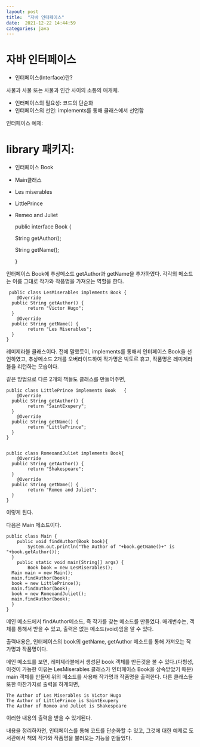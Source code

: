 ```yaml
---
layout: post
title:  "자바 인터페이스"
date:  2021-12-22 14:44:59
categories: java
---
```



  # **자바 인터페이스**

 - 인터페이스(Interface)란? 

사물과 사물 또는 사물과 인간 사이의 소통의 매개체.

- 인터페이스의 필요성: 코드의 단순화
- 인터페이스의 선언: implements를 통해 클래스에서 선언함

인터페이스 예제:
# library 패키지:
- 인터페이스 Book
- Main클래스
- Les miserables
- LittlePrince
- Remeo and Juliet

    public interface Book {
    
    String getAuthor();
    
    String getName();
    
    }

인터페이스 Book에 추상메소드 getAuthor과 getName을 추가하였다. 각각의 메소드는 이름 그대로 작가와 작품명을 가져오는 역할을 한다.


     public class LesMiserables implements Book {  
        @Override  
      public String getAuthor() {  
            return "Victor Hugo";  
      }  
        @Override  
      public String getName() {  
            return "Les Miserables";  
      }  
    }
레미제라블 클래스이다. 전에 말했듯이, implements를 통해서 인터페이스 Book을 선언하였고, 추상메소드 2개를 오버라이드하여 작가명은 빅토르 휴고, 작품명은 레미제라블을 리턴하는 모습이다.

같은 방법으로 다른 2개의 책들도 클래스를 만들어주면,

    public class LittlePrince implements Book   {  
        @Override  
      public String getAuthor() {  
            return "SaintExupery";  
      }  
        @Override  
      public String getName() {  
            return "LittlePrince";  
      }  
    }


    public class RomeoandJuliet implements Book{  
        @Override  
      public String getAuthor() {  
            return "Shakespeare";  
      }  
        @Override  
      public String getName() {  
            return "Romeo and Juliet";  
      }  
    }

이렇게 된다.

다음은 Main 메소드이다.

    public class Main {  
        public void findAuthor(Book book){  
            System.out.println("The Author of "+book.getName()+" is "+book.getAuthor());  
      }  
        public static void main(String[] args) {  
            Book book = new LesMiserables();  
      Main main = new Main();  
      main.findAuthor(book);  
      book = new LittlePrince();  
      main.findAuthor(book);  
      book = new RomeoandJuliet();  
      main.findAuthor(book);  
      }  
    }

메인 메소드에서 findAuthor메소드, 즉 작가를 찾는 메소드를 만들었다. 매개변수는, 객체를 통해서 받을 수 있고, 출력은 없는 메소드(void)임을 알 수 있다.

출력내용은, 인터페이스의 book의 getName, getAuthor 메소드를 통해 가져오는 작가명과 작품명이다.

메인 메소드를 보면, 레미제라블에서 생성된 book 객체를 만든것을 볼 수 있다.(다형성, 이것이 가능한 이유는 LesMiserables 클래스가 인터페이스 Book을 상속받았기 때문) main 객체를 만들어 위의 메소드를 사용해 작가명과 작품명을 출력한다. 다른 클래스들 또한 마찬가지로 출력을 하게되면,

    The Author of Les Miserables is Victor Hugo
    The Author of LittlePrince is SaintExupery
    The Author of Romeo and Juliet is Shakespeare

이러한 내용의 출력을 받을 수 있게된다. 

내용을 정리하자면, 인터페이스를 통해 코드를 단순화할 수 있고, 그것에 대한 예제로 도서관에서 책의 작가와 작품명을 불러오는 기능을 만들었다.

